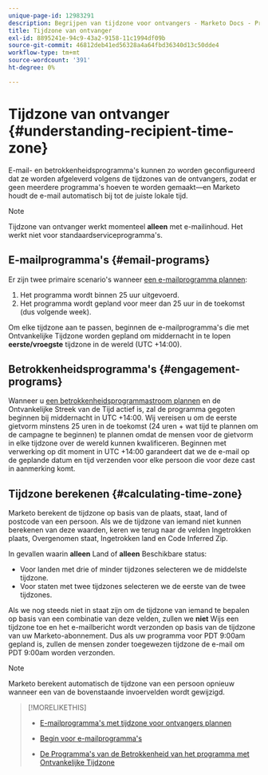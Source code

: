 ```yaml
---
unique-page-id: 12983291
description: Begrijpen van tijdzone voor ontvangers - Marketo Docs - Productdocumentatie
title: Tijdzone van ontvanger
exl-id: 8895241e-94c9-43a2-9158-11c1994df09b
source-git-commit: 46812deb41ed56328a4a64fbd36340d13c50dde4
workflow-type: tm+mt
source-wordcount: '391'
ht-degree: 0%

---
```


# Tijdzone van ontvanger {#understanding-recipient-time-zone}

E-mail- en betrokkenheidsprogramma&#39;s kunnen zo worden geconfigureerd dat ze worden afgeleverd volgens de tijdzones van de ontvangers, zodat er geen meerdere programma&#39;s hoeven te worden gemaakt—en Marketo houdt de e-mail automatisch bij tot de juiste lokale tijd.

>[!NOTE]
>
>Tijdzone van ontvanger werkt momenteel **alleen** met e-mailinhoud. Het werkt niet voor standaardserviceprogramma&#39;s.

## E-mailprogramma&#39;s {#email-programs}

Er zijn twee primaire scenario&#39;s wanneer [een e-mailprogramma plannen](/help/marketo/product-docs/email-marketing/email-programs/email-program-actions/scheduling-with-recipient-time-zone/schedule-email-programs-with-recipient-time-zone.md):

1. Het programma wordt binnen 25 uur uitgevoerd.
1. Het programma wordt gepland voor meer dan 25 uur in de toekomst (dus volgende week).

Om elke tijdzone aan te passen, beginnen de e-mailprogramma&#39;s die met Ontvankelijke Tijdzone worden gepland om middernacht in te lopen **eerste/vroegste** tijdzone in de wereld (UTC +14:00).

## Betrokkenheidsprogramma&#39;s {#engagement-programs}

Wanneer u [een betrokkenheidsprogrammastroom plannen](/help/marketo/product-docs/email-marketing/drip-nurturing/engagement-program-streams/set-stream-cadence/schedule-engagement-programs-with-recipient-time-zone.md) en de Ontvankelijke Streek van de Tijd actief is, zal de programma gegoten beginnen bij middernacht in UTC +14:00. Wij vereisen u om de eerste gietvorm minstens 25 uren in de toekomst (24 uren + wat tijd te plannen om de campagne te beginnen) te plannen omdat de mensen voor de gietvorm in elke tijdzone over de wereld kunnen kwalificeren. Beginnen met verwerking op dit moment in UTC +14:00 garandeert dat we de e-mail op de geplande datum en tijd verzenden voor elke persoon die voor deze cast in aanmerking komt.

## Tijdzone berekenen {#calculating-time-zone}

Marketo berekent de tijdzone op basis van de plaats, staat, land of postcode van een persoon. Als we de tijdzone van iemand niet kunnen berekenen van deze waarden, keren we terug naar de velden Ingetrokken plaats, Overgenomen staat, Ingetrokken land en Code Inferred Zip.

In gevallen waarin **alleen** Land of **alleen** Beschikbare status:

* Voor landen met drie of minder tijdzones selecteren we de middelste tijdzone.
* Voor staten met twee tijdzones selecteren we de eerste van de twee tijdzones.

Als we nog steeds niet in staat zijn om de tijdzone van iemand te bepalen op basis van een combinatie van deze velden, zullen we **niet** Wijs een tijdzone toe en het e-mailbericht wordt verzonden op basis van de tijdzone van uw Marketo-abonnement. Dus als uw programma voor PDT 9:00am gepland is, zullen de mensen zonder toegewezen tijdzone de e-mail om PDT 9:00am worden verzonden.

>[!NOTE]
>
>Marketo berekent automatisch de tijdzone van een persoon opnieuw wanneer een van de bovenstaande invoervelden wordt gewijzigd.

>[!MORELIKETHIS]
>
>* [E-mailprogramma&#39;s met tijdzone voor ontvangers plannen](/help/marketo/product-docs/email-marketing/email-programs/email-program-actions/scheduling-with-recipient-time-zone/schedule-email-programs-with-recipient-time-zone.md)
>* [Begin voor e-mailprogramma&#39;s](/help/marketo/product-docs/email-marketing/email-programs/email-program-actions/head-start-for-email-programs.md)
>
>* [De Programma&#39;s van de Betrokkenheid van het programma met Ontvankelijke Tijdzone](/help/marketo/product-docs/email-marketing/drip-nurturing/engagement-program-streams/set-stream-cadence/schedule-engagement-programs-with-recipient-time-zone.md)

